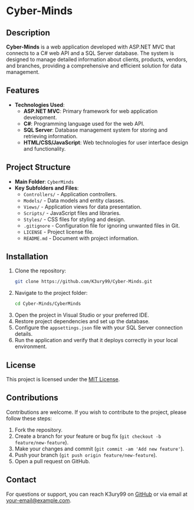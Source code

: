 # Cyber-Minds

## Description
**Cyber-Minds** is a web application developed with ASP.NET MVC that connects to a C# web API and a SQL Server database. The system is designed to manage detailed information about clients, products, vendors, and branches, providing a comprehensive and efficient solution for data management.

## Features
- **Technologies Used**:
  - **ASP.NET MVC**: Primary framework for web application development.
  - **C#**: Programming language used for the web API.
  - **SQL Server**: Database management system for storing and retrieving information.
  - **HTML/CSS/JavaScript**: Web technologies for user interface design and functionality.

## Project Structure
- **Main Folder**: `CyberMinds`
- **Key Subfolders and Files**:
  - `Controllers/` - Application controllers.
  - `Models/` - Data models and entity classes.
  - `Views/` - Application views for data presentation.
  - `Scripts/` - JavaScript files and libraries.
  - `Styles/` - CSS files for styling and design.
  - `.gitignore` - Configuration file for ignoring unwanted files in Git.
  - `LICENSE` - Project license file.
  - `README.md` - Document with project information.

## Installation
1. Clone the repository:
    ```bash
    git clone https://github.com/K3ury99/Cyber-Minds.git
    ```
2. Navigate to the project folder:
    ```bash
    cd Cyber-Minds/CyberMinds
    ```
3. Open the project in Visual Studio or your preferred IDE.
4. Restore project dependencies and set up the database.
5. Configure the `appsettings.json` file with your SQL Server connection details.
6. Run the application and verify that it deploys correctly in your local environment.

## License
This project is licensed under the [MIT License](./LICENSE).

## Contributions
Contributions are welcome. If you wish to contribute to the project, please follow these steps:
1. Fork the repository.
2. Create a branch for your feature or bug fix (`git checkout -b feature/new-feature`).
3. Make your changes and commit (`git commit -am 'Add new feature'`).
4. Push your branch (`git push origin feature/new-feature`).
5. Open a pull request on GitHub.

## Contact
For questions or support, you can reach K3ury99 on [GitHub](https://github.com/K3ury99) or via email at [your-email@example.com](mailto:your-email@example.com).
